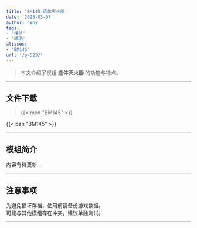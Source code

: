 ```yaml
---
title: 'BM145-连体灭火器'
date: '2025-03-07'
author: 'Bny'
tags:
- '模组'
- '辅助'
aliases:
- 'BM145'
url: '/p/523/'
---
```


> 本文介绍了模组 **连体灭火器** 的功能与特点。

---

## 文件下载  

> {{< mod "BM145" >}}  

{{< pan "BM145" >}}  

---

## 模组简介

>  
内容有待更新...  

---

## 注意事项

>  
为避免损坏存档，使用前请备份游戏数据。  
可能与其他模组存在冲突，建议单独测试。  

---

